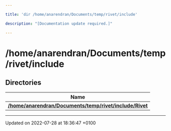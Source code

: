 ```yaml
---

title: 'dir /home/anarendran/Documents/temp/rivet/include'

description: "[Documentation update required.]"

---
```


# /home/anarendran/Documents/temp/rivet/include



## Directories

| Name           |
| -------------- |
| **[/home/anarendran/Documents/temp/rivet/include/Rivet](/documentation/code/files/dir_635acd474cd522299605c34ffcdf8e38/#dir-/home/anarendran/documents/temp/rivet/include/rivet)**  |






-------------------------------

Updated on 2022-07-28 at 18:36:47 +0100
